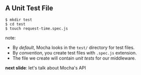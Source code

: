 ## A Unit Test File

```shell
$ mkdir test
$ cd test
$ touch request-time.spec.js
```

note:

- By *default*, Mocha looks in the `test/` directory for test files.
- By *convention*, you create test files with `.spec.js` extension.
- The file we create will contain *unit tests* for our middleware.

**next slide**: let's talk about Mocha's API
